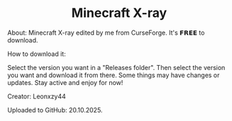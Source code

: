 <h1 align="center"> Minecraft X-ray </h1>

About: Minecraft X-ray edited by me from CurseForge. It's 𝗙𝗥𝗘𝗘 to download.

How to download it: 

Select the version you want in a "Releases folder". Then select the version you want and download it from there. Some things may have changes or updates. Stay active and enjoy for now!

Creator: Leonxzy44

Uploaded to GitHub: 20.10.2025.




